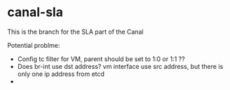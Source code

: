 # canal-sla

This is the branch for the SLA part of the Canal

Potential problme:

* Config tc filter for VM, parent should be set to 1:0 or 1:1 ??
* Does br-int use dst address? vm interface use src address, but there is only one ip address from etcd
* 






